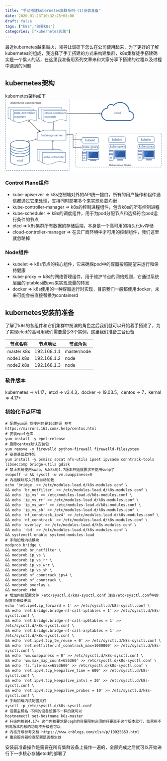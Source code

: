```yaml
---
title: "手动搭建kubernetes集群系列-(1)安装准备"
date: 2020-01-23T10:32:25+08:00
draft: false
tags: ["k8s","部署k8s"]
categories: ["kubernetes实践"]
---
```

最近kubernetes越来越火，领导让调研下怎么在公司使用起来，为了更好的了解kubernetes的组成，我选择了手工搭建的方式来构建集群，k8s集群徒手搭建确实是一个累人的活，在这里我准备用系列文章来和大家分享下搭建的过程以及过程中遇到的问题

## kubernetes架构
kubernetes架构如下
![](https://raw.githubusercontent.com/feifeigood/blog-images/master/img/20200119203712.png)

### Control Plane组件
- kube-apiserver => k8s控制端对外的API统一接口，所有的用户操作和组件通信都通过它来处理，支持同时部署多个来实现负载均衡
- kube-controller-manager => k8s的控制进程组件，包含k8s的所有控制进程
- kube-scheduler => k8s的调度组件，用于为pod分配节点和选择符合pod运行条件的节点
- etcd => k8s集群所有数据的存储后端，本身是一个高可用的持久化kv存储
- cloud-controller-manager => 在云厂商环境中才可用的控制组件，我们这里就忽略掉

### Node组件
- kubelet => k8s节点的核心组件，它来确保pod中的容器按照期望来运行和保持健康
- kube-proxy => k8s的网络管理组件，用于维护节点的网络规则，它通过系统层面的iptables或ipvs来实现流量的转发
- docker => k8s使用的一种容器运行时实现，目前我们一般都使用docker，未来可能会被直接替换为containerd

## kubernetes安装前准备
了解了k8s的各组件和它们集群中扮演的角色之后我们就可以开始着手搭建了，为了实现etcd的高可用我们需要最少3个实例，这里我们准备三台设备

|  节点名称  | 节点地址  |节点角色
|  ----  | ----  |----|
| master.k8s | 192.168.1.1 |master/node|
| node1.k8s  | 192.168.1.2 |node|
| node2.k8s  | 192.168.1.3 |node|

### 软件版本
kubernetes => v1.17，etcd => v3.4.3，docker => 19.03.5，centos => 7，kernal => 4.17+

### 初始化节点环境
```code
# 配置yum源 我使用的是163的源 参考 https://mirrors.163.com/.help/centos.html
# 安装epel仓库
yum install -y epel-release
# 删除centos默认安装包
yum remove -y firewalld python-firewall firewalld-filesystem
# 安装基础软件包
yum install -y psmisc socat nfs-utils ipset ipvsadm conntrack-tools libseccomp bridge-utils gdisk
# 禁止系统使用swap，从k8s的1.7版本开始就要求不使用swap了
swapoff -a && sysctl -w vm.swappiness=0
# 内核模块写入开机自动加载
echo 'bridge' >> /etc/modules-load.d/k8s-modules.conf \
&& echo 'br_netfilter' >> /etc/modules-load.d/k8s-modules.conf \
&& echo 'ip_vs' >> /etc/modules-load.d/k8s-modules.conf \
&& echo 'ip_vs_rr' >> /etc/modules-load.d/k8s-modules.conf \
&& echo 'ip_vs_wrr' >> /etc/modules-load.d/k8s-modules.conf \
&& echo 'ip_vs_sh' >> /etc/modules-load.d/k8s-modules.conf \
&& echo 'nf_conntrack_ipv4' >> /etc/modules-load.d/k8s-modules.conf \
&& echo 'nf_conntrack' >> /etc/modules-load.d/k8s-modules.conf \
&& echo 'overlay' >> /etc/modules-load.d/k8s-modules.conf \
&& echo 'rbd' >> /etc/modules-load.d/k8s-modules.conf \
&& systemctl enable systemd-modules-load
# 手动加载内核模块
modprob bridge \
&& modprob br_netfilter \
&& modprob ip_vs \
&& modprob ip_vs_rr \
&& modprob ip_vs_wrr \
&& modprob ip_vs_sh \
&& modprob nf_conntrack_ipv4 \
&& modprob nf_conntrack \
&& modprob overlay \
&& modprob rbd 
# 增加内核配置文件 /etc/sysctl.d/k8s-sysctl.conf 注意/etc/sysctl.conf中的配置优先级更高
echo 'net.ipv4.ip_forward = 1' >> /etc/sysctl.d/k8s-sysctl.conf \
&& echo 'net.bridge.bridge-nf-call-iptables = 1' >> /etc/sysctl.d/k8s-sysctl.conf \
&& echo 'net.bridge.bridge-nf-call-ip6tables = 1' >> /etc/sysctl.d/k8s-sysctl.conf \
&& echo 'net.bridge.bridge-nf-call-arptables = 1' >> /etc/sysctl.d/k8s-sysctl.conf \
&& echo 'net.ipv4.tcp_tw_reuse = 0' >> /etc/sysctl.d/k8s-sysctl.conf \
&& echo 'net.netfilter.nf_conntrack_max=1000000' >> /etc/sysctl.d/k8s-sysctl.conf \
&& echo 'vm.swappiness = 0' >> /etc/sysctl.d/k8s-sysctl.conf \
&& echo 'vm.max_map_count=655360' >> /etc/sysctl.d/k8s-sysctl.conf \
&& echo 'fs.file-max=6553600' >> /etc/sysctl.d/k8s-sysctl.conf \
&& echo 'net.ipv4.tcp_keepalive_time = 600' >> /etc/sysctl.d/k8s-sysctl.conf \
&& echo 'net.ipv4.tcp_keepalive_intvl = 30' >> /etc/sysctl.d/k8s-sysctl.conf \
&& echo 'net.ipv4.tcp_keepalive_probes = 10' >> /etc/sysctl.d/k8s-sysctl.conf \
# 手动加载内核配置文件
sysctl -p /etc/sysctl.d/k8s-sysctl.conf
# 设置主机名 不同的设备设置不一样的就可以
hostnamectl set-hostname k8s-master
# 升级内核到4.17+ 这个内核要求是ceph的容量限制必须的只要高于这个版本就行，如果用不到高版本内核的功能不升级也可以
# 内核升级参考文档 https://www.cnblogs.com/clsn/p/10925653.html
# 重启服务器检查配置是否都生效
```

安装前准备操作是需要在所有集群设备上操作一遍的，全部完成之后就可以开始进行下一步核心存储etcd的部署了